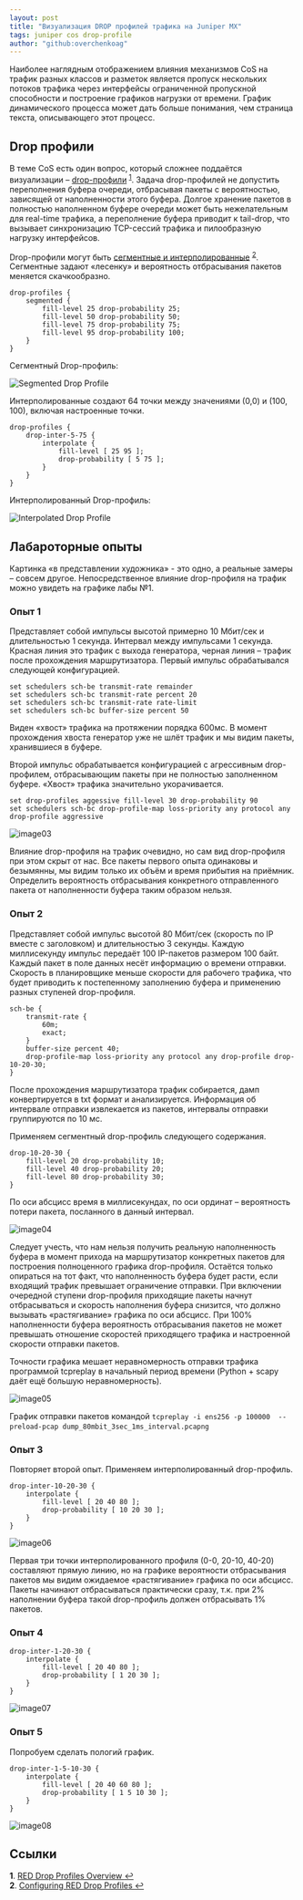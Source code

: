 ```yaml
---
layout: post
title: "Визуализация DROP профилей трафика на Juniper MX"
tags: juniper cos drop-profile
author: "github:overchenkoag"
---
```



Наиболее наглядным отображением влияния механизмов CoS на трафик разных классов и разметок является пропуск нескольких потоков трафика через интерфейсы ограниченной пропускной способности и построение графиков нагрузки от времени. График динамического процесса может дать больше понимания, чем страница текста, описывающего этот процесс.

## Drop профили
В теме CoS есть один вопрос, который сложнее поддаётся визуализации – [drop-профили](https://www.juniper.net/documentation/en_US/junos/topics/concept/cos-red-drop-profile-security-overview.html) <sup id="a1">[1](#f1)</sup>. Задача drop-профилей не допустить переполнения буфера очереди, отбрасывая пакеты с вероятностью, зависящей от наполненности этого буфера. Долгое хранение пакетов в полностью наполненном буфере очереди может быть нежелательным для real-time трафика, а переполнение буфера приводит к tail-drop, что вызывает синхронизацию TCP-сессий трафика и пилообразную нагрузку интерфейсов.

Drop-профили могут быть [сегментные и интерполированные](https://www.juniper.net/documentation/en_US/junos/topics/task/configuration/cos-red-drop-profiles-security-configuring.html) <sup id="a2">[2](#f2)</sup>. Сегментные задают «лесенку» и вероятность отбрасывания пакетов меняется скачкообразно.

```
drop-profiles {
    segmented {
        fill-level 25 drop-probability 25;
        fill-level 50 drop-probability 50;
        fill-level 75 drop-probability 75;
        fill-level 95 drop-probability 100;
    }
}
```
Сегментный Drop-профиль:

![Segmented Drop Profile](/images/2020-05-08-visualization-of-drop-profiles-juniper-mx-01.gif)

Интерполированные создают 64 точки между значениями (0,0) и (100, 100), включая настроенные точки.
```
drop-profiles {
    drop-inter-5-75 {
        interpolate {
            fill-level [ 25 95 ];
            drop-probability [ 5 75 ];
        }
    }
}
```

Интерполированный Drop-профиль:

![Interpolated Drop Profile](/images/2020-05-08-visualization-of-drop-profiles-juniper-mx-02.gif)

## Лабароторные опыты

Картинка «в представлении художника» - это одно, а реальные замеры – совсем другое.
Непосредственное влияние drop-профиля на трафик можно увидеть на графике лабы №1.

### Опыт 1

Представляет собой импульсы высотой примерно 10 Мбит/сек и длительностью 1 секунда. Интервал между импульсами 1 секунда. Красная линия это трафик с выхода генератора, черная линия – трафик после прохождения маршрутизатора. Первый импульс обрабатывался следующей конфигурацией.
```
set schedulers sch-be transmit-rate remainder
set schedulers sch-bc transmit-rate percent 20
set schedulers sch-bc transmit-rate rate-limit
set schedulers sch-bc buffer-size percent 50
```

Виден «хвост» трафика на протяжении порядка 600мс. В момент прохождения хвоста генератор уже не шлёт трафик и мы видим пакеты, хранившиеся в буфере.

Второй импульс обрабатывается конфигурацией с агрессивным drop-профилем, отбрасывающим пакеты при не полностью заполненном буфере. «Хвост» трафика значительно укорачивается.
```
set drop-profiles aggessive fill-level 30 drop-probability 90
set schedulers sch-bc drop-profile-map loss-priority any protocol any drop-profile aggressive
```

![image03](/images/2020-05-08-visualization-of-drop-profiles-juniper-mx-03.png)

Влияние drop-профиля на трафик очевидно, но сам вид drop-профиля при этом скрыт от нас. Все пакеты первого опыта одинаковы и безымянны, мы видим только их объём и время прибытия на приёмник. Определить вероятность отбрасывания конкретного отправленного пакета от наполненности буфера таким образом нельзя.

### Опыт 2

Представляет собой импульс высотой 80 Мбит/сек (скорость по IP вместе с заголовком) и длительностью 3 секунды. Каждую миллисекунду импульс передаёт 100 IP-пакетов размером 100 байт. Каждый пакет в поле данных несёт информацию о времени отправки. Скорость в планировщике меньше скорости для рабочего трафика, что будет приводить к постепенному заполнению буфера и применению разных ступеней drop-профиля. 
```
sch-be {
    transmit-rate {
        60m;
        exact;
    }
    buffer-size percent 40;
    drop-profile-map loss-priority any protocol any drop-profile drop-10-20-30;
}
```
После прохождения маршрутизатора трафик собирается, дамп конвертируется в txt формат и анализируется. Информация об интервале отправки извлекается из пакетов, интервалы отправки группируются по 10 мс.

Применяем сегментный drop-профиль следующего содержания.
```
drop-10-20-30 {
    fill-level 20 drop-probability 10;
    fill-level 40 drop-probability 20;
    fill-level 80 drop-probability 30;
}
```

По оси абсцисс время в миллисекундах, по оси ординат – вероятность потери пакета, посланного в данный интервал.

![image04](/images/2020-05-08-visualization-of-drop-profiles-juniper-mx-04.png)

Следует учесть, что нам нельзя получить реальную наполненность буфера в момент прихода на маршрутизатор конкретных пакетов для построения полноценного графика drop-профиля. Остаётся только опираться на тот факт, что наполненность буфера будет расти, если входящий трафик превышает ограничение отправки. При включении очередной ступени drop-профиля приходящие пакеты начнут отбрасываться и скорость наполнения буфера снизится, что должно вызывать «растягивание» графика по оси абсцисс. При 100% наполненности буфера вероятность отбрасывания пакетов не может превышать отношение скоростей приходящего трафика и настроенной скорости отправки пакетов.

Точности графика мешает неравномерность отправки трафика программой tcpreplay в начальный период времени (Python + scapy даёт ещё большую неравномерность).

![image05](/images/2020-05-08-visualization-of-drop-profiles-juniper-mx-05.png)

График отправки пакетов командой `tcpreplay -i ens256 -p 100000  --preload-pcap dump_80mbit_3sec_1ms_interval.pcapng`
 
### Опыт 3

Повторяет второй опыт. Применяем интерполированный drop-профиль.
```
drop-inter-10-20-30 {
    interpolate {
        fill-level [ 20 40 80 ];
        drop-probability [ 10 20 30 ];
    }
}
```

![image06](/images/2020-05-08-visualization-of-drop-profiles-juniper-mx-06.png)

Первая три точки интерполированного профиля (0-0, 20-10, 40-20) составляют прямую линию, но на графике вероятности отбрасывания пакетов мы видим ожидаемое «растягивание» графика по оси абсцисс. Пакеты начинают отбрасываться практически сразу, т.к. при 2% наполнении буфера такой drop-профиль должен отбрасывать 1% пакетов.

### Опыт 4
```
drop-inter-1-20-30 {
    interpolate {
        fill-level [ 20 40 80 ];
        drop-probability [ 1 20 30 ];
    }
}
```

![image07](/images/2020-05-08-visualization-of-drop-profiles-juniper-mx-07.png)

### Опыт 5
Попробуем сделать пологий график.
```
drop-inter-1-5-10-30 {
    interpolate {
        fill-level [ 20 40 60 80 ];
        drop-probability [ 1 5 10 30 ];
    }
}
```
![image08](/images/2020-05-08-visualization-of-drop-profiles-juniper-mx-08.png)

## Ссылки
<b id="f1">1</b>. [RED Drop Profiles Overview
](https://www.juniper.net/documentation/en_US/junos/topics/concept/cos-red-drop-profile-security-overview.html) [↩](#a1)<br/>
<b id="f2">2</b>. [Configuring RED Drop Profiles
](https://www.juniper.net/documentation/en_US/junos/topics/task/configuration/cos-red-drop-profiles-security-configuring.html) [↩](#a2)<br/>
